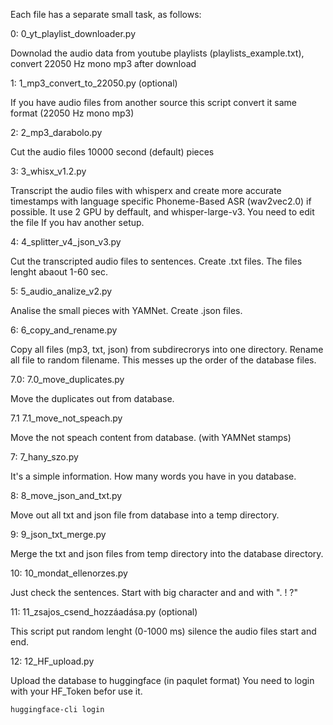 Each file has a separate small task, as follows:

0: 0_yt_playlist_downloader.py

Downolad the audio data from youtube playlists (playlists_example.txt), convert 22050 Hz mono mp3 after download

1: 1_mp3_convert_to_22050.py (optional)

If you have audio files from another source this script convert it same format (22050 Hz mono mp3)

2: 2_mp3_darabolo.py

Cut the audio files 10000 second (default) pieces

3: 3_whisx_v1.2.py

Transcript the audio files with whisperx and create more accurate timestamps with language specific Phoneme-Based ASR (wav2vec2.0) if possible. It use 2 GPU by deffault, and whisper-large-v3. You need to edit the file If you hav another setup.

4: 4_splitter_v4_json_v3.py

Cut the transcripted audio files to sentences. Create .txt files. The files lenght abaout 1-60 sec.

5: 5_audio_analize_v2.py

Analise the small pieces with YAMNet. Create .json files.

6: 6_copy_and_rename.py

Copy all files (mp3, txt, json) from subdirecrorys into one directory. Rename all file to random filename. This messes up the order of the database files.

7.0: 7.0_move_duplicates.py

Move the duplicates out from database.

7.1 7.1_move_not_speach.py

Move the not speach content from database. (with YAMNet stamps)

7: 7_hany_szo.py

It's a simple information. How many words you have in you database.

8: 8_move_json_and_txt.py

Move out all txt and json file from database into a temp directory.

9: 9_json_txt_merge.py

Merge the txt and json files from temp directory into the database directory.

10: 10_mondat_ellenorzes.py

Just check the sentences. Start with big character and and with ". ! ?"

11: 11_zsajos_csend_hozzáadása.py (optional)

This script put random lenght (0-1000 ms) silence the audio files start and end.

12: 12_HF_upload.py

Upload the database to huggingface (in paqulet format)
You need to login with your HF_Token befor use it.
```
huggingface-cli login
```

